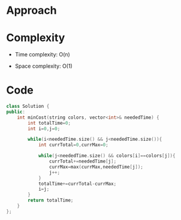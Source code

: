 # Approach
<!-- Describe your approach to solving the problem. -->

# Complexity
- Time complexity: O(n)
<!-- Add your time complexity here, e.g. $$O(n)$$ -->

- Space complexity: O(1)
<!-- Add your space complexity here, e.g. $$O(n)$$ -->

# Code
```cpp []
class Solution {
public:
    int minCost(string colors, vector<int>& neededTime) {
        int totalTime=0; 
        int i=0,j=0;

        while(i<neededTime.size() && j<neededTime.size()){
            int currTotal=0,currMax=0;

            while(j<neededTime.size() && colors[i]==colors[j]){
                currTotal+=neededTime[j];
                currMax=max(currMax,neededTime[j]); 
                j++;
            }
            totalTime+=currTotal-currMax; 
            i=j; 
        }
        return totalTime; 
    }
};
```
